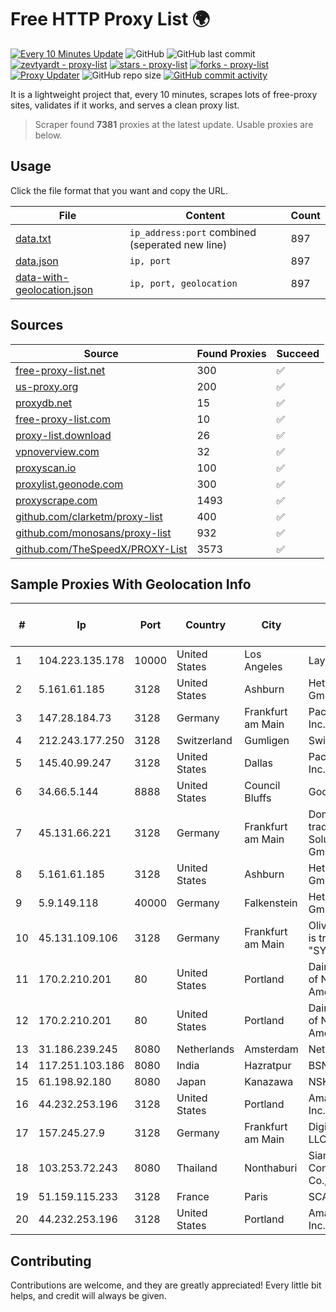 
# Free HTTP Proxy List 🌍

[![Every 10 Minutes Update](https://github.com/mertguvencli/http-proxy-list/actions/workflows/main.yml/badge.svg?branch=main)](https://github.com/mertguvencli/http-proxy-list/actions/workflows/main.yml)
![GitHub](https://img.shields.io/github/license/mertguvencli/http-proxy-list)
![GitHub last commit](https://img.shields.io/github/last-commit/mertguvencli/http-proxy-list)
[![zevtyardt - proxy-list](https://img.shields.io/static/v1?label=zevtyardt&message=proxy-list&color=blue&logo=github)](https://github.com/zevtyardt/proxy-list "Go to GitHub repo")
[![stars - proxy-list](https://img.shields.io/github/stars/zevtyardt/proxy-list?style=social)](https://github.com/zevtyardt/proxy-list)
[![forks - proxy-list](https://img.shields.io/github/forks/zevtyardt/proxy-list?style=social)](https://github.com/zevtyardt/proxy-list)
[![Proxy Updater](https://github.com/zevtyardt/proxy-list/workflows/Proxy%20Updater/badge.svg)](https://github.com/zevtyardt/proxy-list/actions?query=workflow:"Proxy+Updater")
![GitHub repo size](https://img.shields.io/github/repo-size/zevtyardt/proxy-list)
[![GitHub commit activity](https://img.shields.io/github/commit-activity/m/zevtyardt/proxy-list?logo=commits)](https://github.com/zevtyardt/proxy-list/commits/main)

It is a lightweight project that, every 10 minutes, scrapes lots of free-proxy sites, validates if it works, and serves a clean proxy list.

> Scraper found **7381** proxies at the latest update. Usable proxies are below.

## Usage

Click the file format that you want and copy the URL.

|File|Content|Count|
|----|-------|-----|
|[data.txt](https://raw.githubusercontent.com/mertguvencli/http-proxy-list/main/proxy-list/data.txt)|`ip_address:port` combined (seperated new line)|897|
|[data.json](https://raw.githubusercontent.com/mertguvencli/http-proxy-list/main/proxy-list/data.json)|`ip, port`|897|
|[data-with-geolocation.json](https://raw.githubusercontent.com/mertguvencli/http-proxy-list/main/proxy-list/data-with-geolocation.json)|`ip, port, geolocation`|897|

## Sources

|Source|Found Proxies|Succeed|
|------|-------------|-------|
|[free-proxy-list.net](https://free-proxy-list.net)|300|✅|
|[us-proxy.org](https://www.us-proxy.org)|200|✅|
|[proxydb.net](http://proxydb.net)|15|✅|
|[free-proxy-list.com](https://free-proxy-list.com/?page=&port=&type%5B%5D=http&type%5B%5D=https&up_time=0&search=Search)|10|✅|
|[proxy-list.download](https://www.proxy-list.download/HTTP)|26|✅|
|[vpnoverview.com](https://vpnoverview.com/privacy/anonymous-browsing/free-proxy-servers)|32|✅|
|[proxyscan.io](https://www.proxyscan.io)|100|✅|
|[proxylist.geonode.com](https://proxylist.geonode.com/api/proxy-list?limit=300&page=1&sort_by=lastChecked&sort_type=desc&protocols=http,https)|300|✅|
|[proxyscrape.com](https://api.proxyscrape.com/v2/?request=displayproxies&protocol=http&timeout=10000&country=all&ssl=all&anonymity=all)|1493|✅|
|[github.com/clarketm/proxy-list](https://raw.githubusercontent.com/clarketm/proxy-list/master/proxy-list-raw.txt)|400|✅|
|[github.com/monosans/proxy-list](https://raw.githubusercontent.com/monosans/proxy-list/main/proxies/http.txt)|932|✅|
|[github.com/TheSpeedX/PROXY-List](https://raw.githubusercontent.com/TheSpeedX/PROXY-List/master/http.txt)|3573|✅|


## Sample Proxies With Geolocation Info

|#|Ip|Port|Country|City|Internet Service Provider|
|-|--|----|-------|----|-------------------------|
|1|104.223.135.178|10000|United States|Los Angeles|LayerHost|
|2|5.161.61.185|3128|United States|Ashburn|Hetzner Online GmbH|
|3|147.28.184.73|3128|Germany|Frankfurt am Main|Packet Host, Inc.|
|4|212.243.177.250|3128|Switzerland|Gumligen|Swisscom AG|
|5|145.40.99.247|3128|United States|Dallas|Packet Host, Inc.|
|6|34.66.5.144|8888|United States|Council Bluffs|Google LLC|
|7|45.131.66.221|3128|Germany|Frankfurt am Main|Dominic Scholz trading as ITP-Solutions GmbH & Co. KG|
|8|5.161.61.185|3128|United States|Ashburn|Hetzner Online GmbH|
|9|5.9.149.118|40000|Germany|Falkenstein|Hetzner Online GmbH|
|10|45.131.109.106|3128|Germany|Frankfurt am Main|Oliver Horscht is trading as "SYNLINQ"|
|11|170.2.210.201|80|United States|Portland|Daimler Trucks of North America LLC|
|12|170.2.210.201|80|United States|Portland|Daimler Trucks of North America LLC|
|13|31.186.239.245|8080|Netherlands|Amsterdam|NetSkope Inc|
|14|117.251.103.186|8080|India|Hazratpur|BSNL Internet|
|15|61.198.92.180|8080|Japan|Kanazawa|NSK Co., Ltd.|
|16|44.232.253.196|3128|United States|Portland|Amazon.com, Inc.|
|17|157.245.27.9|3128|Germany|Frankfurt am Main|DigitalOcean, LLC|
|18|103.253.72.243|8080|Thailand|Nonthaburi|Siamdata Communication Co., ltd.|
|19|51.159.115.233|3128|France|Paris|SCALEWAY|
|20|44.232.253.196|3128|United States|Portland|Amazon.com, Inc.|



## Contributing

Contributions are welcome, and they are greatly appreciated! Every
little bit helps, and credit will always be given.

